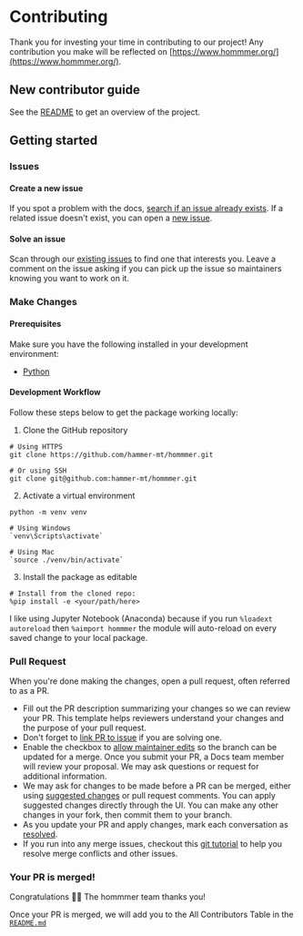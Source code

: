# Contributing

Thank you for investing your time in contributing to our project! Any contribution you make will be reflected on [https://www.hommmer.org/](https://www.hommmer.org/).

## New contributor guide

See the [README](README.md) to get an overview of the project.

## Getting started

### Issues

#### Create a new issue

If you spot a problem with the docs, [search if an issue already exists](https://docs.github.com/en/github/searching-for-information-on-github/searching-on-github/searching-issues-and-pull-requests#search-by-the-title-body-or-comments). If a related issue doesn't exist, you can open a [new issue](https://github.com/hammer-mt/hommmer/issues/new).

#### Solve an issue

Scan through our [existing issues](https://github.com/hammer-mt/hommmer/issues) to find one that interests you. Leave a comment on the issue asking if you can pick up the issue so maintainers knowing you want to work on it.

### Make Changes

#### Prerequisites

Make sure you have the following installed in your development environment:

- [Python](https://www.python.org/downloads/)

#### Development Workflow

Follow these steps below to get the package working locally:

1. Clone the GitHub repository

```shell
# Using HTTPS
git clone https://github.com/hammer-mt/hommmer.git

# Or using SSH
git clone git@github.com:hammer-mt/hommmer.git
```

2. Activate a virtual environment

```shell
python -m venv venv

# Using Windows
`venv\Scripts\activate`

# Using Mac
`source ./venv/bin/activate`
```

3. Install the package as editable

```shell
# Install from the cloned repo:
%pip install -e <your/path/here>
```

I like using Jupyter Notebook (Anaconda) because if you run `%loadext autoreload` then `%aimport hommmer` the module will auto-reload on every saved change to your local package.

### Pull Request

When you're done making the changes, open a pull request, often referred to as a PR.

- Fill out the PR description summarizing your changes so we can review your PR. This template helps reviewers understand your changes and the purpose of your pull request.
- Don't forget to [link PR to issue](https://docs.github.com/en/issues/tracking-your-work-with-issues/linking-a-pull-request-to-an-issue) if you are solving one.
- Enable the checkbox to [allow maintainer edits](https://docs.github.com/en/github/collaborating-with-issues-and-pull-requests/allowing-changes-to-a-pull-request-branch-created-from-a-fork) so the branch can be updated for a merge. Once you submit your PR, a Docs team member will review your proposal. We may ask questions or request for additional information.
- We may ask for changes to be made before a PR can be merged, either using [suggested changes](https://docs.github.com/en/github/collaborating-with-issues-and-pull-requests/incorporating-feedback-in-your-pull-request) or pull request comments. You can apply suggested changes directly through the UI. You can make any other changes in your fork, then commit them to your branch.
- As you update your PR and apply changes, mark each conversation as [resolved](https://docs.github.com/en/github/collaborating-with-issues-and-pull-requests/commenting-on-a-pull-request#resolving-conversations).
- If you run into any merge issues, checkout this [git tutorial](https://lab.github.com/githubtraining/managing-merge-conflicts) to help you resolve merge conflicts and other issues.

### Your PR is merged!

Congratulations :tada::tada: The hommmer team thanks you!

Once your PR is merged, we will add you to the All Contributors Table in the [`README.md`](./README.md#all-contributors)
